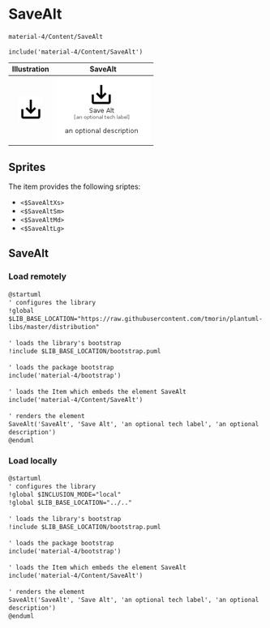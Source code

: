 # SaveAlt


```text
material-4/Content/SaveAlt
```

```text
include('material-4/Content/SaveAlt')
```



| Illustration | SaveAlt |
| :---: | :---: |
| ![illustration for Illustration](../../material-4/Content/SaveAlt.png) | ![illustration for SaveAlt](../../material-4/Content/SaveAlt.Local.png) |



## Sprites
The item provides the following sriptes:

- `<$SaveAltXs>`
- `<$SaveAltSm>`
- `<$SaveAltMd>`
- `<$SaveAltLg>`





## SaveAlt

### Load remotely
```plantuml
@startuml
' configures the library
!global $LIB_BASE_LOCATION="https://raw.githubusercontent.com/tmorin/plantuml-libs/master/distribution"

' loads the library's bootstrap
!include $LIB_BASE_LOCATION/bootstrap.puml

' loads the package bootstrap
include('material-4/bootstrap')

' loads the Item which embeds the element SaveAlt
include('material-4/Content/SaveAlt')

' renders the element
SaveAlt('SaveAlt', 'Save Alt', 'an optional tech label', 'an optional description')
@enduml
```

### Load locally
```plantuml
@startuml
' configures the library
!global $INCLUSION_MODE="local"
!global $LIB_BASE_LOCATION="../.."

' loads the library's bootstrap
!include $LIB_BASE_LOCATION/bootstrap.puml

' loads the package bootstrap
include('material-4/bootstrap')

' loads the Item which embeds the element SaveAlt
include('material-4/Content/SaveAlt')

' renders the element
SaveAlt('SaveAlt', 'Save Alt', 'an optional tech label', 'an optional description')
@enduml
```


